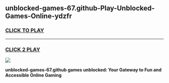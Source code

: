 
## unblocked-games-67.github-Play-Unblocked-Games-Online-ydzfr
<h3>
<a href="https://premium76.site?title=unblocked-games-67.github&ref=24A">CLICK TO PLAY</a></h3>
<hr>

<h3>
<a href="https://premium76.site?title=unblocked-games-67.github&ref=24A">CLICK 2 PLAY</a>
  
</h3>

<a href="https://premium76.site?title=unblocked-games-67.github&ref=24A"><img src="https://clearcache.store/games.png"></a>


**unblocked-games-67.github games unblocked: Your Gateway to Fun and Accessible Online Gaming**
